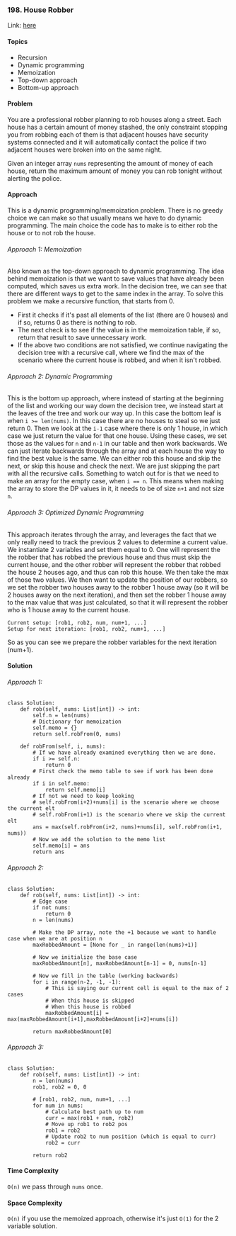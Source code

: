 ### 198. House Robber

Link: [here](https://leetcode.com/problems/house-robber/)

#### Topics
- Recursion
- Dynamic programming
- Memoization
- Top-down approach
- Bottom-up approach

#### Problem
You are a professional robber planning to rob houses along a street. Each house has a certain amount of money stashed, the only constraint stopping you from robbing each of them is that adjacent houses have security systems connected and it will automatically contact the police if two adjacent houses were broken into on the same night.

Given an integer array `nums` representing the amount of money of each house, return the maximum amount of money you can rob tonight without alerting the police.

#### Approach
This is a dynamic programming/memoization problem. There is no greedy choice we can make so that usually means we have to do dynamic programming. The main choice the code has to make is to either rob the house or to not rob the house.

###### Approach 1: Memoization
Also known as the top-down approach to dynamic programming. The idea behind memoization is that we want to save values that have already been computed, which saves us extra work. In the decision tree, we can see that there are different ways to get to the same index in the array.
To solve this problem we make a recursive function, that starts from 0. 
- First it checks if it's past all elements of the list (there are 0 houses) and if so, returns 0 as there is nothing to rob. 
- The next check is to see if the value is in the memoization table, if so, return that result to save unnecessary work.
- If the above two conditions are not satisfied, we continue navigating the decision tree with a recursive call, where we find the max of the scenario where the current house is robbed, and when it isn't robbed.

###### Approach 2: Dynamic Programming
This is the bottom up approach, where instead of starting at the beginning of the list and working our way down the decision tree, we instead start at the leaves of the tree and work our way up. In this case the bottom leaf is when `i >= len(nums)`. In this case there are no houses to steal so we just return 0. Then we look at the `i-1` case where there is only 1 house, in which case we just return the value for that one house. Using these cases, we set those as the values for `n` and `n-1` in our table and then work backwards. 
We can just iterate backwards through the array and at each house the way to find the best value is the same. We can either rob this house and skip the next, or skip this house and check the next. We are just skipping the part with all the recursive calls.
Something to watch out for is that we need to make an array for the empty case, when `i == n`. This means when making the array to store the DP values in it, it needs to be of size `n+1` and not size `n`.

###### Approach 3: Optimized Dynamic Programming
This approach iterates through the array, and leverages the fact that we only really need to track the previous 2 values to determine a current value. We instantiate 2 variables and set them equal to 0. One will represent the the robber that has robbed the previous house and thus must skip the current house, and the other robber will represent the robber that robbed the house 2 houses ago, and thus can rob this house. We then take the max of those two values. We then want to update the position of our robbers, so we set the robber two houses away to the robber 1 house away (so it will be 2 houses away on the next iteration), and then set the robber 1 house away to the max value that was just calculated, so that it will represent the robber who is 1 house away to the current house.
```
Current setup: [rob1, rob2, num, num+1, ...]
Setup for next iteration: [rob1, rob2, num+1, ...]
```
So as you can see we prepare the robber variables for the next iteration (num+1).

#### Solution
###### Approach 1:
```
class Solution:
    def rob(self, nums: List[int]) -> int:
        self.n = len(nums)
        # Dictionary for memoization
        self.memo = {}
        return self.robFrom(0, nums)
        
    def robFrom(self, i, nums):
        # If we have already examined everything then we are done.
        if i >= self.n:
            return 0
        # First check the memo table to see if work has been done already
        if i in self.memo:
            return self.memo[i]
        # If not we need to keep looking
        # self.robFrom(i+2)+nums[i] is the scenario where we choose the current elt
        # self.robFrom(i+1) is the scenario where we skip the current elt
        ans = max(self.robFrom(i+2, nums)+nums[i], self.robFrom(i+1, nums))
        # Now we add the solution to the memo list
        self.memo[i] = ans
        return ans
```
###### Approach 2:
```
class Solution:
    def rob(self, nums: List[int]) -> int:
        # Edge case
        if not nums:
            return 0
        n = len(nums)
        
        # Make the DP array, note the +1 because we want to handle case when we are at position n
        maxRobbedAmount = [None for _ in range(len(nums)+1)]
        
        # Now we initialize the base case
        maxRobbedAmount[n], maxRobbedAmount[n-1] = 0, nums[n-1]
        
        # Now we fill in the table (working backwards)
        for i in range(n-2, -1, -1):
            # This is saying our current cell is equal to the max of 2 cases
            # When this house is skipped
            # When this house is robbed
            maxRobbedAmount[i] = max(maxRobbedAmount[i+1],maxRobbedAmount[i+2]+nums[i])
        
        return maxRobbedAmount[0]
```
###### Approach 3:
```
class Solution:
    def rob(self, nums: List[int]) -> int:
        n = len(nums)
        rob1, rob2 = 0, 0

        # [rob1, rob2, num, num+1, ...]
        for num in nums:
            # Calculate best path up to num
            curr = max(rob1 + num, rob2)
            # Move up rob1 to rob2 pos
            rob1 = rob2
            # Update rob2 to num position (which is equal to curr)
            rob2 = curr

        return rob2
```

#### Time Complexity
`O(n)` we pass through `nums` once.

#### Space Complexity
`O(n)` if you use the memoized approach, otherwise it's just `O(1)` for the 2 variable solution.